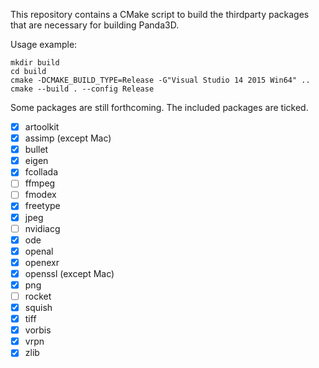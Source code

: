 This repository contains a CMake script to build the thirdparty packages that
are necessary for building Panda3D.

Usage example:

    mkdir build
    cd build
    cmake -DCMAKE_BUILD_TYPE=Release -G"Visual Studio 14 2015 Win64" ..
    cmake --build . --config Release


Some packages are still forthcoming.  The included packages are ticked.
- [x] artoolkit
- [x] assimp (except Mac)
- [x] bullet
- [x] eigen
- [x] fcollada
- [ ] ffmpeg
- [ ] fmodex
- [x] freetype
- [x] jpeg
- [ ] nvidiacg
- [x] ode
- [x] openal
- [x] openexr
- [x] openssl (except Mac)
- [x] png
- [ ] rocket
- [x] squish
- [x] tiff
- [x] vorbis
- [x] vrpn
- [x] zlib
